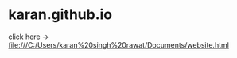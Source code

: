 # karan.github.io
click here -> [file:///C:/Users/karan%20singh%20rawat/Documents/website.html](url)
